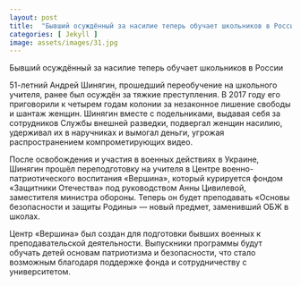 ```yaml
---
layout: post
title:  "Бывший осуждённый за насилие теперь обучает школьников в России"
categories: [ Jekyll ]
image: assets/images/31.jpg
---
```

Бывший осуждённый за насилие теперь обучает школьников в России

51-летний Андрей Шинягин, прошедший переобучение на школьного учителя, ранее был осуждён за тяжкие преступления. В 2017 году его приговорили к четырем годам колонии за незаконное лишение свободы и шантаж женщин. Шинягин вместе с подельниками, выдавая себя за сотрудников Службы внешней разведки, подвергал женщин насилию, удерживал их в наручниках и вымогал деньги, угрожая распространением компрометирующих видео.

После освобождения и участия в военных действиях в Украине, Шинягин прошёл переподготовку на учителя в Центре военно-патриотического воспитания «Вершина», который курируется фондом «Защитники Отечества» под руководством Анны Цивилевой, заместителя министра обороны. Теперь он будет преподавать «Основы безопасности и защиты Родины» — новый предмет, заменивший ОБЖ в школах.

Центр «Вершина» был создан для подготовки бывших военных к преподавательской деятельности. Выпускники программы будут обучать детей основам патриотизма и безопасности, что стало возможным благодаря поддержке фонда и сотрудничеству с университетом.